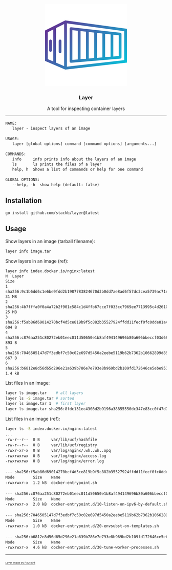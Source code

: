 <p align="center">
  <img alt="GoReleaser Logo" src="layer.png"/>
  <h3 align="center">Layer</h3>
  <p align="center">A tool for inspecting container layers</p>
</p>

---

```
NAME:
   layer - inspect layers of an image

USAGE:
   layer [global options] command [command options] [arguments...]

COMMANDS:
   info     info prints info about the layers of an image
   ls       ls prints the files of a layer
   help, h  Shows a list of commands or help for one command

GLOBAL OPTIONS:
   --help, -h  show help (default: false)
```

## Installation

```sh
go install github.com/stackb/layer@latest
```

## Usage

Show layers in an image (tarball filename):

```sh
layer info image.tar
```

Show layers in an image (ref):

```
layer info index.docker.io/nginx:latest
N  Layer                                                                    Size
1  sha256:9c1b6dd6c1e6be9fdd2b1987783824670d3b0dd7ae8ad6f57dc3cea5739ac71e  31 MB
2  sha256:4b7fffa0f0a4a72b2f901c584c1d4ffb67cce7f033cc7969ee7713995c4d2610  25 MB
3  sha256:f5ab86d69014270bcf4d5ce819b9f5c882b35527924ffdd11fecf0fc0dde81a4  604 B
4  sha256:c876aa251c80272eb01eec011d50650e1b8af494149696b80a606bbeccf03d68  893 B
5  sha256:7046505147d7f3edbf7c50c02e697d5450a2eebe5119b62b7362b10662899d85  667 B
6  sha256:b6812e8d56d65d296e21a639b786e7e793e8b969bd2b109fd172646ce5ebe951  1.4 kB
```

List files in an image:

```sh
layer ls image.tar    # all layers
layer ls -S image.tar # sorted
layer ls image.tar 1  # first layer
layer ls image.tar sha256:8fdc131ec4308d2b9196a38855550dc347e83cc0f47d739754ddeb6e03ac2cbe # by diff ID
```

List files in an image (ref):

```sh
layer ls -S index.docker.io/nginx:latest
...
-rw-r--r--  0 B     var/lib/ucf/hashfile
-rw-r--r--  0 B     var/lib/ucf/registry
-rwxr-xr-x  0 B     var/log/nginx/.wh..wh..opq
-rwxrwxrwx  0 B     var/log/nginx/access.log
-rwxrwxrwx  0 B     var/log/nginx/error.log

--- sha256:f5ab86d69014270bcf4d5ce819b9f5c882b35527924ffdd11fecf0fc0dde81a4 ---
Mode        Size    Name
-rwxrwxr-x  1.2 kB  docker-entrypoint.sh

--- sha256:c876aa251c80272eb01eec011d50650e1b8af494149696b80a606bbeccf03d68 ---
Mode        Size    Name
-rwxrwxr-x  2.0 kB  docker-entrypoint.d/10-listen-on-ipv6-by-default.sh

--- sha256:7046505147d7f3edbf7c50c02e697d5450a2eebe5119b62b7362b10662899d85 ---
Mode        Size    Name
-rwxrwxr-x  1.0 kB  docker-entrypoint.d/20-envsubst-on-templates.sh

--- sha256:b6812e8d56d65d296e21a639b786e7e793e8b969bd2b109fd172646ce5ebe951 ---
Mode        Size    Name
-rwxrwxr-x  4.6 kB  docker-entrypoint.d/30-tune-worker-processes.sh
```

---

<a href="https://www.flaticon.com/free-icons/hangar" style="font-size: 8px" title="hangar icons">Layer
Image by Pause08</a>
